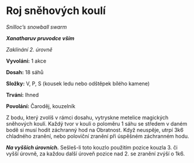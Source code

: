 # Roj sněhových koulí

*Snilloc’s snowball swarm*

***Xanatharuv pruvodce vším***

 *Zaklínání 2. úrovně* 
 

**Vyvolání:** 1 akce

**Dosah:** 18 sáhů

**Složky:** V, P, S (kousek ledu nebo odštěpek bílého kamene)

**Trvání:** Ihned

**Povolání:** Čaroděj, kouzelník
 
Z bodu, který zvolíš v rámci dosahu, vytryskne metelice magických sněhových koulí. Každý tvor v kouli o poloměru 1 sáhu se středem v daném bodě si musí hodit záchranný hod na Obratnost. Když neuspěje, utrpí 3k6 chladného zranění, nebo poloviční zranění při úspěšném záchranném hodu.

***Na vyšších úrovních.*** Sešleš-li toto kouzlo použitím pozice kouzla 3. či vyšší úrovně, za každou další úroveň pozice nad 2. se zranění zvýší o 1k6.